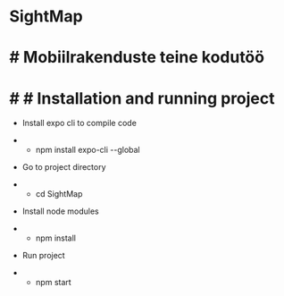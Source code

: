 # SightMap
# # Mobiilrakenduste teine kodutöö

# # # Installation and running project

- Install expo cli to compile code 
- - npm install expo-cli --global

- Go to project directory 
- - cd SightMap

- Install node modules
- - npm install

- Run project
- - npm start



